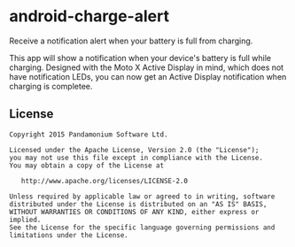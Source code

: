 # android-charge-alert
Receive a notification alert when your battery is full from charging.

This app will show a notification when your device's battery is full while charging. Designed with the Moto X Active Display in mind, which does not have notification LEDs, you can now get an Active Display notification when charging is completee.

License
--------

    Copyright 2015 Pandamonium Software Ltd.

    Licensed under the Apache License, Version 2.0 (the "License");
    you may not use this file except in compliance with the License.
    You may obtain a copy of the License at

       http://www.apache.org/licenses/LICENSE-2.0

    Unless required by applicable law or agreed to in writing, software
    distributed under the License is distributed on an "AS IS" BASIS,
    WITHOUT WARRANTIES OR CONDITIONS OF ANY KIND, either express or implied.
    See the License for the specific language governing permissions and
    limitations under the License.
